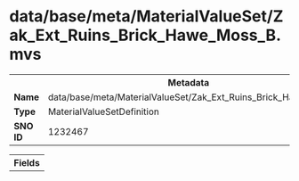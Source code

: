 <h1>data/base/meta/MaterialValueSet/Zak_Ext_Ruins_Brick_Hawe_Moss_B.mvs</h1><table><tr><th colspan="100%">Metadata</th></tr><tr><td><b>Name</b></td><td>data/base/meta/MaterialValueSet/Zak_Ext_Ruins_Brick_Hawe_Moss_B.mvs</td></tr><tr><td><b>Type</b></td><td>MaterialValueSetDefinition</td></tr><tr><td><b>SNO ID</b></td><td>1232467</td></tr></table>

<table><tr><th colspan="100%">Fields</th></tr></table>

